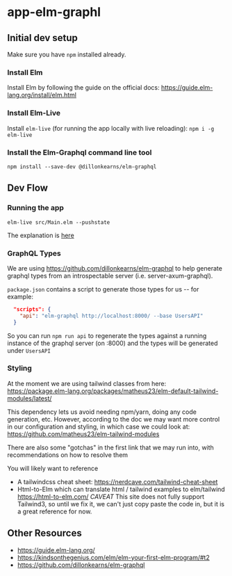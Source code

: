 # app-elm-graphl

## Initial dev setup

Make sure you have `npm` installed already.

### Install Elm

Install Elm by following the guide on the official docs: https://guide.elm-lang.org/install/elm.html

### Install Elm-Live

Install `elm-live` (for running the app locally with live reloading): `npm i -g elm-live` 

### Install the Elm-Graphql command line tool

`npm install --save-dev @dillonkearns/elm-graphql`

## Dev Flow

### Running the app

```
elm-live src/Main.elm --pushstate
```

The explanation is [here](https://github.com/dwyl/learn-elm/issues/156)

### GraphQL Types

We are using https://github.com/dillonkearns/elm-graphql to help generate graphql types from an introspectable server (i.e. server-axum-graphql).

`package.json` contains a script to generate those types for us -- for example:


```json
  "scripts": {
    "api": "elm-graphql http://localhost:8000/ --base UsersAPI"
  }
```

So you can run `npm run api` to regenerate the types against a running instance of the graphql server (on :8000) and the types will be generated under `UsersAPI`


### Styling

At the moment we are using tailwind classes from here: https://package.elm-lang.org/packages/matheus23/elm-default-tailwind-modules/latest/

This dependency lets us avoid needing npm/yarn, doing any code generation, etc. However, according to the doc we may want more control in our configuration and styling, in which case we could look at: https://github.com/matheus23/elm-tailwind-modules

There are also some "gotchas" in the first link that we may run into, with recommendations on how to resolve them

You will likely want to reference
- A tailwindcss cheat sheet: https://nerdcave.com/tailwind-cheat-sheet
- Html-to-Elm which can translate html / tailwind examples to elm/tailwind https://html-to-elm.com/ *CAVEAT* This site does not fully support Tailwind3, so until we fix it, we can't just copy paste the code in, but it is a great reference for now.


## Other Resources

- https://guide.elm-lang.org/
- https://kindsonthegenius.com/elm/elm-your-first-elm-program/#t2
- https://github.com/dillonkearns/elm-graphql
